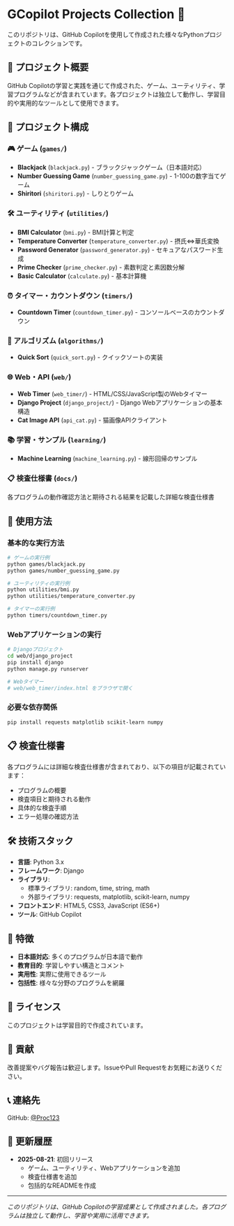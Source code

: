 # GCopilot Projects Collection 🚀

このリポジトリは、GitHub Copilotを使用して作成された様々なPythonプロジェクトのコレクションです。

## 🎯 プロジェクト概要

GitHub Copilotの学習と実践を通じて作成された、ゲーム、ユーティリティ、学習プログラムなどが含まれています。各プロジェクトは独立して動作し、学習目的や実用的なツールとして使用できます。

## 📁 プロジェクト構成

### 🎮 ゲーム (`games/`)
- **Blackjack** (`blackjack.py`) - ブラックジャックゲーム（日本語対応）
- **Number Guessing Game** (`number_guessing_game.py`) - 1-100の数字当てゲーム
- **Shiritori** (`shiritori.py`) - しりとりゲーム

### 🛠️ ユーティリティ (`utilities/`)
- **BMI Calculator** (`bmi.py`) - BMI計算と判定
- **Temperature Converter** (`temperature_converter.py`) - 摂氏⇔華氏変換
- **Password Generator** (`password_generator.py`) - セキュアなパスワード生成
- **Prime Checker** (`prime_checker.py`) - 素数判定と素因数分解
- **Basic Calculator** (`calculate.py`) - 基本計算機

### ⏰ タイマー・カウントダウン (`timers/`)
- **Countdown Timer** (`countdown_timer.py`) - コンソールベースのカウントダウン

### 🧮 アルゴリズム (`algorithms/`)
- **Quick Sort** (`quick_sort.py`) - クイックソートの実装

### 🌐 Web・API (`web/`)
- **Web Timer** (`web_timer/`) - HTML/CSS/JavaScript製のWebタイマー
- **Django Project** (`django_project/`) - Django Webアプリケーションの基本構造
- **Cat Image API** (`api_cat.py`) - 猫画像APIクライアント

### 📚 学習・サンプル (`learning/`)
- **Machine Learning** (`machine_learning.py`) - 線形回帰のサンプル

### 📋 検査仕様書 (`docs/`)
各プログラムの動作確認方法と期待される結果を記載した詳細な検査仕様書

## 🚀 使用方法

### 基本的な実行方法
```bash
# ゲームの実行例
python games/blackjack.py
python games/number_guessing_game.py

# ユーティリティの実行例
python utilities/bmi.py
python utilities/temperature_converter.py

# タイマーの実行例
python timers/countdown_timer.py
```

### Webアプリケーションの実行
```bash
# Djangoプロジェクト
cd web/django_project
pip install django
python manage.py runserver

# Webタイマー
# web/web_timer/index.html をブラウザで開く
```

### 必要な依存関係
```bash
pip install requests matplotlib scikit-learn numpy
```

## 📋 検査仕様書

各プログラムには詳細な検査仕様書が含まれており、以下の項目が記載されています：
- プログラムの概要
- 検査項目と期待される動作
- 具体的な検査手順
- エラー処理の確認方法

## 🛠️ 技術スタック

- **言語**: Python 3.x
- **フレームワーク**: Django
- **ライブラリ**: 
  - 標準ライブラリ: random, time, string, math
  - 外部ライブラリ: requests, matplotlib, scikit-learn, numpy
- **フロントエンド**: HTML5, CSS3, JavaScript (ES6+)
- **ツール**: GitHub Copilot

## 🎨 特徴

- **日本語対応**: 多くのプログラムが日本語で動作
- **教育目的**: 学習しやすい構造とコメント
- **実用性**: 実際に使用できるツール
- **包括性**: 様々な分野のプログラムを網羅

## 📝 ライセンス

このプロジェクトは学習目的で作成されています。

## 🤝 貢献

改善提案やバグ報告は歓迎します。IssueやPull Requestをお気軽にお送りください。

## 📞 連絡先

GitHub: [@Proc123](https://github.com/Proc123)

## 🔄 更新履歴

- **2025-08-21**: 初回リリース
  - ゲーム、ユーティリティ、Webアプリケーションを追加
  - 検査仕様書を追加
  - 包括的なREADMEを作成

---

*このリポジトリは、GitHub Copilotの学習成果として作成されました。各プログラムは独立して動作し、学習や実用に活用できます。*